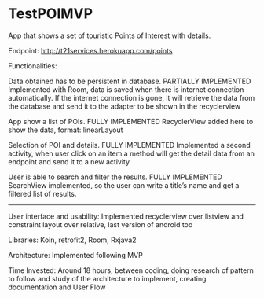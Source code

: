 # TestPOIMVP

App that shows a set of touristic Points of Interest with details. 

Endpoint: http://t21services.herokuapp.com/points 

Functionalities: 

Data obtained has to be persistent in database. PARTIALLY IMPLEMENTED
	Implemented with Room, data is saved when there is internet connection automatically. If the internet connection is gone, it will retrieve the data from the database and 	  send it to the adapter to be shown in the recyclerview

App show a list of POIs. FULLY IMPLEMENTED
	RecyclerView added here to show the data, format: linearLayout

Selection of POI and details. FULLY IMPLEMENTED
	Implemented a second activity, when user click on an item a method will get the detail data from an endpoint and send it to a new activity

User is able to search and filter the results. FULLY IMPLEMENTED
	SearchView implemented, so the user can write a title’s name and get a filtered list of results.

-------------------------------------------------------------------------------------------------------------
User interface and usability: 
	Implemented recyclerview over listview and constraint layout over relative, last version of android too

Libraries: Koin, retrofit2, Room, Rxjava2

Architecture: Implemented following MVP

Time Invested: Around 18 hours, between coding, doing research of pattern to follow and study of the architecture to implement, creating documentation and User Flow 





















